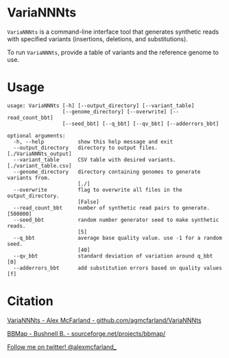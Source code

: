 # VariaNNNts

`VariaNNNts` is a command-line interface tool that generates synthetic reads with specified variants (insertions, deletions, and substitutions). 

To run `VariaNNNts`, provide a table of variants and the reference genome to use. 


# Usage

```
usage: VariaNNNts [-h] [--output_directory] [--variant_table]
                  [--genome_directory] [--overwrite] [--read_count_bbt]
                  [--seed_bbt] [--q_bbt] [--qv_bbt] [--adderrors_bbt]

optional arguments:
  -h, --help           show this help message and exit
  --output_directory   directory to output files. [./VariaNNNts_output]
  --variant_table      CSV table with desired variants. [./variant_table.csv]
  --genome_directory   directory containing genomes to generate variants from.
                       [./]
  --overwrite          flag to overwrite all files in the output_directory.
                       [False]
  --read_count_bbt     number of synthetic read pairs to generate. [500000]
  --seed_bbt           random number generator seed to make synthetic reads.
                       [5]
  --q_bbt              average base quality value. use -1 for a random seed.
                       [40]
  --qv_bbt             standard deviation of variation around q_bbt [0]
  --adderrors_bbt      add substitution errors based on quality values [f]
  ```

 # Citation 

[VariaNNNts - Alex McFarland - github.com/agmcfarland/VariaNNNts](https://github.com/agmcfarland/VariaNNNts)

[BBMap - Bushnell B. - sourceforge.net/projects/bbmap/](https://sourceforge.net/projects/bbmap/)

[Follow me on twitter! @alexmcfarland_](https://twitter.com/alexmcfarland_)